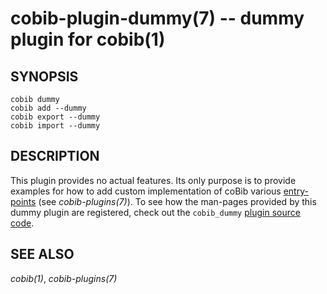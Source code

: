 cobib-plugin-dummy(7) -- dummy plugin for cobib(1)
==================================================

## SYNOPSIS

```
cobib dummy
cobib add --dummy
cobib export --dummy
cobib import --dummy
```

## DESCRIPTION

This plugin provides no actual features.
Its only purpose is to provide examples for how to add custom implementation of coBib various [entry-points](https://setuptools.pypa.io/en/latest/pkg_resources.html#entry-points) (see *cobib-plugins(7)*).
To see how the man-pages provided by this dummy plugin are registered, check out the `cobib_dummy` [plugin source code](https://gitlab.com/cobib/cobib/-/tree/master/plugin/).

## SEE ALSO

*cobib(1)*, *cobib-plugins(7)*

[//]: # ( vim: set ft=markdown tw=0: )

